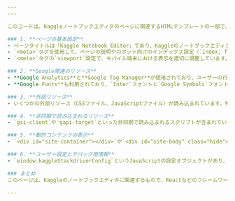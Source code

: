 ```yaml
---
---

このコードは、Kaggleノートブックエディタのページに関連するHTMLテンプレートの一部で、主にページの初期設定とリソースの読み込みを行っています。以下は、コードからわかるいくつかのポイントです。

### 1. **ページの基本設定**
- ページタイトルは「Kaggle Notebook Editor」であり、Kaggleのノートブックエディタに関連しています。
- `<meta>`タグを使用して、ページの説明やロボット向けのインデックス設定（`index, follow`）が記述されています。
- `<meta>`タグの`viewport`設定で、モバイル端末における表示を適切に調整しています。

### 2. **Google関連のリソース**
- **Google Analytics**と**Google Tag Manager**が使用されており、ユーザーの行動を追跡するために利用されています。`gtag.js`と`GTM-52LNT9S`の設定が含まれています。
- **Google Fonts**も利用されており、`Inter`フォントと`Google Symbols`フォントがプリロードされています。

### 3. **外部リソース**
- いくつかの外部リソース（CSSファイル、JavaScriptファイル）が読み込まれています。特に、`vendor.css`や`app.css`、`runtime.js`、`vendor.js`、`app.js`は、ページのスタイルと機能を提供するための重要なファイルです。

### 4. **非同期で読み込まれるリソース**
- `gsi-client`や`gapi-target`といった非同期で読み込まれるスクリプトが含まれています。これらは、Googleの認証関連の機能やAPI呼び出しに関するものと思われます。

### 5. **動的コンテンツの表示**
- `<div id="site-container"></div>`や`<div id="site-body" class="hide"></div>`といった、動的にコンテンツを表示するためのコンテナが定義されています。Reactなどのフレームワークによって、これらのコンテナに動的にコンテンツがレンダリングされると予想されます。

### 6. **ユーザー設定とデバッグ用情報**
- `window.kaggleStackdriverConfig`というJavaScriptの設定オブジェクトがあり、KaggleのStackdriver（Google Cloudのモニタリングサービス）設定が記述されています。これにより、ページのパフォーマンスやエラーログが追跡される可能性があります。

### まとめ
このページは、Kaggleのノートブックエディタに関連するもので、Reactなどのフレームワークを使用して動的コンテンツを扱っていることがわかります。また、Googleのサービス（Google Analyticsや認証機能など）が統合されており、ユーザーのデータを収集・分析するための仕組みが組み込まれています。

---
```

